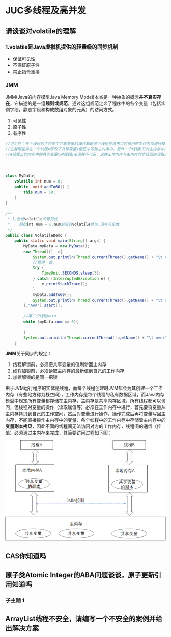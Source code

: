 # JUC多线程及高并发

## 请谈谈对volatile的理解

### 1.volatile是Java虚拟机提供的轻量级的同步机制

- 保证可见性
- 不保证原子性
- 禁止指令重排

### JMM

JMM(Java的内存模型Java Memory Model)本省是一种抽象的概念**并不真实存在**，它描述的是一组**规则或规范**，通过这组规范定义了程序中的各个变量（包括实例字段，静态字段和构成数组对象的元素）的访问方式。

1. 可见性
2. 原子性
3. 有序性

```java
//可见性：各个线程对主内存中共享变量的操作都是各个线程各自拷贝到自己的工作内存进行操作后再写回到主内存中的
//这就可能存在一个线程A修改了共享变量x但还未写到主内存中，另外一个线程B又对主内存中同一个共享变量x进行操作，但此时
//A线程工作内存中的共享变量x对线程B来说并不可见，这种工作内存与主内存同步延迟的现象造成了可见性问题



class MyData{
    volatile int num = 0;
    public  void addTo60() {
        this.num = 60;
    }
}

/**
 * 1,验证volatile的可见性
 *    假如int num = 0,num前没有volatile修饰,没有可见性
 */
public class VolatileDemo {
    public static void main(String[] args) {
        MyData myData = new MyData();
        new Thread(() ->{
            System.out.println(Thread.currentThread().getName() + "\t come in");
            //暂停一会
            try {
                TimeUnit.SECONDS.sleep(3);
            } catch (InterruptedException e) {
                e.printStackTrace();
            }
            myData.addTo60();
            System.out.println(Thread.currentThread().getName() + "\t update number \t" + myData.num);
        },"AAA").start();

        //第二个线程main
        while (myData.num == 0){

        }
        System.out.println(Thread.currentThread().getName() + "\t over");
    }
```



**JMM**关于同步的规定：

1. 线程解锁前，必须把共享变量的值刷新回主内存
2. 线程加锁前，必须读取主内存的最新值到自己的工作内存
3. 加锁解锁的是同一把锁

由于JVM运行程序的实体是线程，而每个线程创建时JVM都会为其创建一个工作内存（有些地方称为栈空间），工作内存是每个线程的私有数据区域，而Java内存模型中规定所有变量都存储在主内存，主内存是共享内存区域，所有线程都可以访问，但线程对变量的操作（读取赋值等）必须在工作内存中进行，首先要将变量从主内存拷贝到自己的工作空间，然后对变量进行操作，操作完成后再将变量写回主内存，不能直接操作主内存中的变量，各个线程中的工作内存中存储着主内存中的**变量副本拷贝**，因此不同的线程间无法访问对方的工作内存，线程间的通信（传值）必须通过主内存来完成，其简要访问过程如下图：

![image-20210219233957585](JUC多线程及高并发.assets/image-20210219233957585.png)

## CAS你知道吗

## 原子类Atomic Integer的ABA问题谈谈，原子更新引用知道吗

### 子主题 1

## ArrayList线程不安全，请编写一个不安全的案例并给出解决方案

